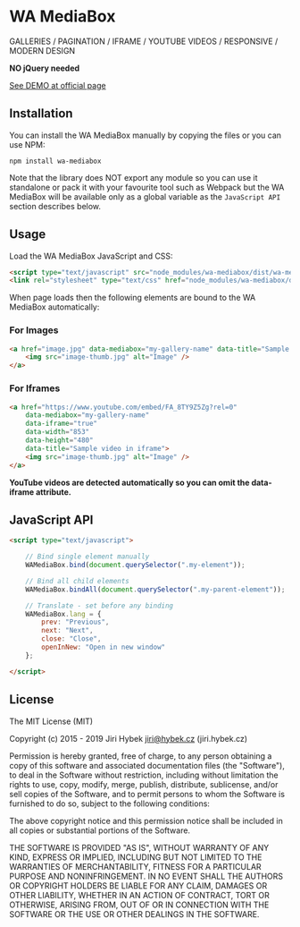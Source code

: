 # WA MediaBox

GALLERIES / PAGINATION / IFRAME / YOUTUBE VIDEOS / RESPONSIVE / MODERN DESIGN

**NO jQuery needed**

[See DEMO at official page](http://jiri.hybek.cz/wa-mediabox/)

## Installation

You can install the WA MediaBox manually by copying the files or you can use NPM:

```
npm install wa-mediabox
```

Note that the library does NOT export any module so you can use it standalone or pack it with your favourite tool such as Webpack but the WA MediaBox will be available only as a global variable as the `JavaScript API` section describes below.

## Usage

Load the WA MediaBox JavaScript and CSS:

```html
<script type="text/javascript" src="node_modules/wa-mediabox/dist/wa-mediabox.min.js"></script>
<link rel="stylesheet" type="text/css" href="node_modules/wa-mediabox/dist/wa-mediabox.min.css">
```

When page loads then the following elements are bound to the WA MediaBox automatically:

### For Images

```html
<a href="image.jpg" data-mediabox="my-gallery-name" data-title="Sample image">
	<img src="image-thumb.jpg" alt="Image" />
</a> 
```

### For Iframes

```html
<a href="https://www.youtube.com/embed/FA_8TY9Z5Zg?rel=0"
	data-mediabox="my-gallery-name"
	data-iframe="true"
	data-width="853"
	data-height="480"
	data-title="Sample video in iframe">
	<img src="image-thumb.jpg" alt="Image" />
</a> 
```

**YouTube videos are detected automatically so you can omit the data-iframe attribute.**

## JavaScript API

```html
<script type="text/javascript">

	// Bind single element manually
	WAMediaBox.bind(document.querySelector(".my-element"));

	// Bind all child elements
	WAMediaBox.bindAll(document.querySelector(".my-parent-element"));

	// Translate - set before any binding
	WAMediaBox.lang = {
		prev: "Previous",
		next: "Next",
		close: "Close",
		openInNew: "Open in new window"
	};

</script>
```

## License

The MIT License (MIT)

Copyright (c) 2015 - 2019 Jiri Hybek <jiri@hybek.cz> (jiri.hybek.cz)

Permission is hereby granted, free of charge, to any person obtaining a copy of this software and associated documentation files (the "Software"), to deal in the Software without restriction, including without limitation the rights to use, copy, modify, merge, publish, distribute, sublicense, and/or sell copies of the Software, and to permit persons to whom the Software is furnished to do so, subject to the following conditions:

The above copyright notice and this permission notice shall be included in all copies or substantial portions of the Software.

THE SOFTWARE IS PROVIDED "AS IS", WITHOUT WARRANTY OF ANY KIND, EXPRESS OR IMPLIED, INCLUDING BUT NOT LIMITED TO THE WARRANTIES OF MERCHANTABILITY, FITNESS FOR A PARTICULAR PURPOSE AND NONINFRINGEMENT. IN NO EVENT SHALL THE AUTHORS OR COPYRIGHT HOLDERS BE LIABLE FOR ANY CLAIM, DAMAGES OR OTHER LIABILITY, WHETHER IN AN ACTION OF CONTRACT, TORT OR OTHERWISE, ARISING FROM, OUT OF OR IN CONNECTION WITH THE SOFTWARE OR THE USE OR OTHER DEALINGS IN THE SOFTWARE.
